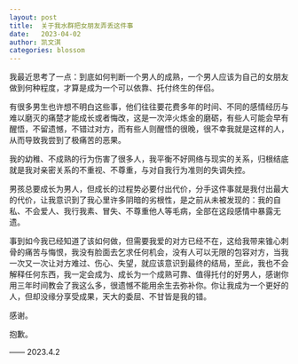 ```yaml
---
layout: post
title:  关于我水群把女朋友弄丢这件事
date:   2023-04-02
author: 凯文淇
categories: blossom
---
```


我最近思考了一点：到底如何判断一个男人的成熟，一个男人应该为自己的女朋友做到何种程度，才算是成为一个可以依靠、托付终生的伴侣。

有很多男生也许想不明白这些事，他们往往要花费多年的时间、不同的感情经历与难以磨灭的痛楚才能成长或者悔改，这是一次淬火炼金的磨砺，有些人可能会早有醒悟，不留遗憾，不错过对方，而有些人则醒悟的很晚，很不幸我就是这样的人，从而导致我尝到了极痛苦的恶果。

我的幼稚、不成熟的行为伤害了很多人，我平衡不好网络与现实的关系，归根结底就是我对亲密关系的不重视、不尊重，与对自我行为准则的失调失控。

男孩总要成长为男人，但成长的过程势必要付出代价，分手这件事就是我付出最大的代价，让我意识到了我心里许多阴暗的劣根性，是之前从未被发现的：我的自私、不会爱人、我行我素、冒失、不尊重他人等毛病，全部在这段感情中暴露无遗。

事到如今我已经知道了该如何做，但需要我爱的对方已经不在，这给我带来锥心刺骨的痛苦与悔恨，我没有脸面去乞求任何机会，没有人可以无限的包容对方，当我一次又一次让对方难过、伤心、失望，就应该意识到最终的结局，至此，我也不会解释任何东西，我一定会成为、成长为一个成熟可靠、值得托付的好男人，感谢你用三年时间教会了我这么多，很遗憾不能用余生去弥补你。你让我成为一个更好的人，但却没缘分享受成果，天大的委屈、不甘皆是我的错。



感谢。

抱歉。





—— 2023.4.2